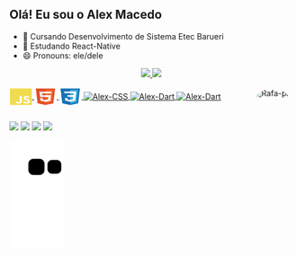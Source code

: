 ## Olá! Eu sou o Alex Macedo

- 🔭 Cursando Desenvolvimento de Sistema Etec Barueri
- 🌱 Estudando React-Native
- 😄 Pronouns: ele/dele

<div align="center">
  <a href="https://github.com/Alexxmfs">
  <img height="180em" src="https://github-readme-stats.vercel.app/api?username=Alexxmfs&show_icons=true&theme=dark&include_all_commits=true&count_private=true"/>
  <img height="180em" src="https://github-readme-stats.vercel.app/api/top-langs/?username=Alexxmfs&layout=compact&langs_count=7&theme=dark"/>
</div>
  
  <div style="display: inline_block"><br>
  <img align="center" alt="Alex-Js" height="30" width="40"   src="https://raw.githubusercontent.com/devicons/devicon/master/icons/javascript/javascript-plain.svg">
  <img align="center" alt="Alex-HTML" height="30" width="40" src="https://raw.githubusercontent.com/devicons/devicon/master/icons/html5/html5-original.svg">
  <img align="center" alt="Alex-CSS" height="30" width="40"  src="https://raw.githubusercontent.com/devicons/devicon/master/icons/css3/css3-original.svg">
  <img align="center" alt="Alex-CSS" height="30" width="40"  src="https://cdn.jsdelivr.net/gh/devicons/devicon/icons/csharp/csharp-original.svg" />
  <img align="center" alt="Alex-Dart" height="30" width="40" src="https://cdn.jsdelivr.net/gh/devicons/devicon/icons/dart/dart-original.svg" />
  <img align="center" alt="Alex-Dart" height="30" width="40" src="https://cdn.jsdelivr.net/gh/devicons/devicon/icons/react/react-original.svg" />
     <img align="right" alt="Rafa-pic" height="150" style="border-radius:50px;"
          src="https://i.pinimg.com/564x/a3/54/f2/a354f2a3713632f175ffa37ef9a73a3b.jpg">
  </div>

 ##
  <div>
  <a href = "mailto:alexxmfs2@gmail.com">
  <img src="https://img.shields.io/badge/Gmail-D14836?style=for-the-badge&logo=gmail&logoColor=white" target="_blank"></a>
  <a href = "https://www.linkedin.com/in/alex-macedo-610860235/">
  <img src="https://img.shields.io/badge/LinkedIn-0077B5?style=for-the-badge&logo=linkedin&logoColor=white" target="_blank"></a>
  <a href = "https://api.whatsapp.com/send/?phone=5511945886644&text=Ol%C3%A1+vim+pelo+GitHub&app_absent=0">
  <img src="https://img.shields.io/badge/WhatsApp-25D366?style=for-the-badge&logo=whatsapp&logoColor=white" target="_blank"></a>
  <a href = "https://github.com/Alexxmfs/Alexxmfs/blob/https/github.com/Alexxmfs/245tp1/Alex%20Macedo%20-%20(Portugu%C3%AAs)%20CV.pdf">
  <img src="https://img.shields.io/badge/📄%20Resume-24292e?style=for-the-badge&labelColor=24292e" target="_blank"></a>

      
    
  ![Snake animation](https://github.com/Alexxmfs/Alexxmfs/blob/output/github-contribution-grid-snake.svg)
    
  </div>
